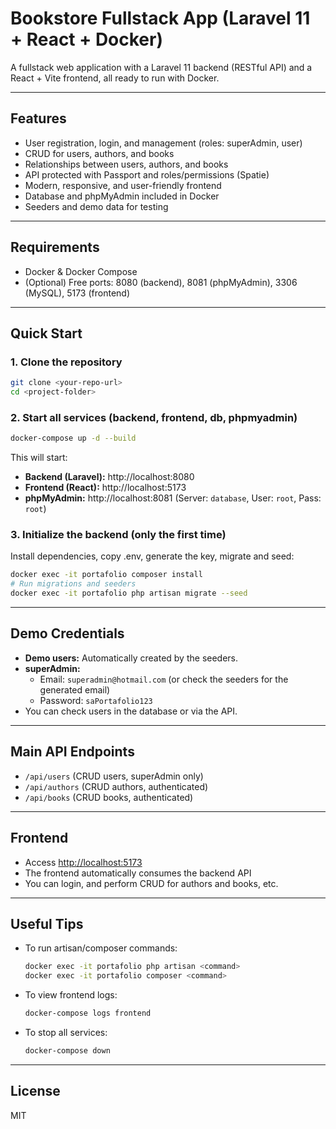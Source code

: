 # Bookstore Fullstack App (Laravel 11 + React + Docker)

A fullstack web application with a Laravel 11 backend (RESTful API) and a React + Vite frontend, all ready to run with Docker.

---

## Features
- User registration, login, and management (roles: superAdmin, user)
- CRUD for users, authors, and books
- Relationships between users, authors, and books
- API protected with Passport and roles/permissions (Spatie)
- Modern, responsive, and user-friendly frontend
- Database and phpMyAdmin included in Docker
- Seeders and demo data for testing

---

## Requirements
- Docker & Docker Compose
- (Optional) Free ports: 8080 (backend), 8081 (phpMyAdmin), 3306 (MySQL), 5173 (frontend)

---

## Quick Start

### 1. Clone the repository
```bash
git clone <your-repo-url>
cd <project-folder>
```

### 2. Start all services (backend, frontend, db, phpmyadmin)
```bash
docker-compose up -d --build
```

This will start:
- **Backend (Laravel):** http://localhost:8080
- **Frontend (React):** http://localhost:5173
- **phpMyAdmin:** http://localhost:8081 (Server: `database`, User: `root`, Pass: `root`)

### 3. Initialize the backend (only the first time)

Install dependencies, copy .env, generate the key, migrate and seed:
```bash
docker exec -it portafolio composer install
# Run migrations and seeders
docker exec -it portafolio php artisan migrate --seed
```

---

## Demo Credentials
- **Demo users:** Automatically created by the seeders.
- **superAdmin:**
  - Email: `superadmin@hotmail.com` (or check the seeders for the generated email)
  - Password: `saPortafolio123`
- You can check users in the database or via the API.

---

## Main API Endpoints
- `/api/users` (CRUD users, superAdmin only)
- `/api/authors` (CRUD authors, authenticated)
- `/api/books` (CRUD books, authenticated)

---

## Frontend
- Access [http://localhost:5173](http://localhost:5173)
- The frontend automatically consumes the backend API
- You can login, and perform CRUD for authors and books, etc.

---

## Useful Tips
- To run artisan/composer commands:
  ```bash
  docker exec -it portafolio php artisan <command>
  docker exec -it portafolio composer <command>
  ```
- To view frontend logs:
  ```bash
  docker-compose logs frontend
  ```
- To stop all services:
  ```bash
  docker-compose down
  ```

---

## License
MIT

